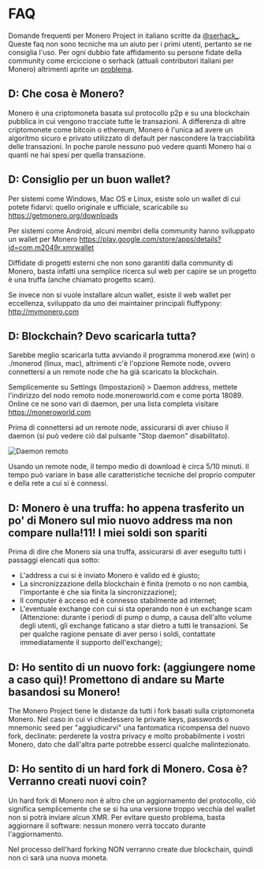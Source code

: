# FAQ

Domande frequenti per Monero Project in italiano scritte da [@serhack_](http://twitter/@serhack_). Queste faq non sono tecniche ma un aiuto per i primi utenti, pertanto se ne consiglia l'uso. Per ogni dubbio fate affidamento su persone fidate della community come erciccione o serhack (attuali contributori italiani per Monero) altrimenti aprite un [problema](https://github.com/Monero-Italy/faq/issues).


## D: Che cosa è Monero?

Monero è una criptomoneta basata sul protocollo p2p e su una blockchain pubblica in cui vengono tracciate tutte le transazioni. A differenza di altre criptomonete come bitcoin o ethereum, Monero è l'unica ad avere un algoritmo sicuro e privato utilizzato di default per nascondere la tracciabilità delle transazioni. In poche parole nessuno può vedere quanti Monero hai o quanti ne hai spesi per quella transazione.

## D: Consiglio per un buon wallet?

Per sistemi come Windows, Mac OS e Linux, esiste solo un wallet di cui potete fidarvi: quello originale e ufficiale, scaricabile su https://getmonero.org/downloads

Per sistemi come Android, alcuni membri della community hanno sviluppato un wallet per Monero 
https://play.google.com/store/apps/details?id=com.m2049r.xmrwallet

Diffidate di progetti esterni che non sono garantiti dalla community di Monero, basta infatti una semplice ricerca sul web per capire se un progetto è una truffa (anche chiamato progetto scam).

Se invece non si vuole installare alcun wallet, esiste il web wallet per eccellenza, sviluppato da uno dei maintainer principali fluffypony: http://mymonero.com


## D: Blockchain? Devo scaricarla tutta? 

Sarebbe meglio scaricarla tutta avviando il programma monerod.exe (win) o ./monerod (linux, mac), altrimenti c'è l'opzione Remote node, ovvero connettersi a un remote node che ha già scaricato la blockchain. 

Semplicemente su Settings (Impostazioni) > Daemon address, mettete l'indirizzo del nodo remoto node.moneroworld.com e come porta 18089. Online ce ne sono vari di daemon, per una lista completa visitare https://moneroworld.com

Prima di connettersi ad un remote node, assicurarsi di aver chiuso il daemon (si può vedere ciò dal pulsante "Stop daemon" disabilitato).

![Daemon remoto](https://getmonero.org/resources/user-guides/png/remote_node/remote-node-screenshot.png)

Usando un remote node, il tempo medio di download è circa 5/10 minuti. Il tempo può variare in base alle caratteristiche tecniche del proprio computer e della rete a cui si è connessi.

## D: Monero è una truffa: ho appena trasferito un po' di Monero sul mio nuovo address ma non compare nulla!11! I miei soldi son spariti

Prima di dire che Monero sia una truffa, assicurarsi di aver eseguito tutti i passaggi elencati qua sotto:

* L'address a cui si è inviato Monero è valido ed è giusto;
* La sincronizzazione della blockchain è finita (remoto o no non cambia, l'importante è che sia finita la sincronizzazione);
* Il computer è acceso ed è connesso stabilmente ad internet;
* L'eventuale exchange con cui si sta operando non è un exchange scam (Attenzione: durante i periodi di pump o dump, a causa dell'alto volume degli utenti, gli exchange faticano a star dietro a tutti le transazioni. Se per qualche ragione pensate di aver perso i soldi, contattate immediatamente il supporto dell'exchange);

## D: Ho sentito di un nuovo fork: (aggiungere nome a caso qui)! Promettono di andare su Marte basandosi su Monero!

The Monero Project tiene le distanze da tutti i fork basati sulla criptomoneta Monero. Nel caso in cui vi chiedessero le private keys, passwords o mnemonic seed per "aggiudicarvi" una fantomatica ricompensa del nuovo fork, declinate: perderete la vostra privacy e molto probabilmente i vostri Monero, dato che dall'altra parte potrebbe esserci qualche malintezionato.

## D: Ho sentito di un hard fork di Monero. Cosa è? Verranno creati nuovi coin?

Un hard fork di Monero non è altro che un aggiornamento del protocollo, ciò significa semplicemente che se si ha una versione troppo vecchia del wallet non si potrà inviare alcun XMR. Per evitare questo problema, basta aggiornare il software: nessun monero verrà toccato durante l'aggiornamento. 

Nel processo dell'hard forking NON verranno create due blockchain, quindi non ci sarà una nuova moneta. 


